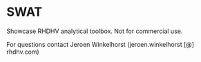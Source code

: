 # SWAT
Showcase RHDHV analytical toolbox.
Not for commercial use.

For questions contact Jeroen Winkelhorst (jeroen.winkelhorst [@] rhdhv.com)
